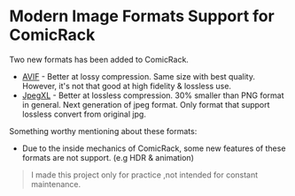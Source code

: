 # Modern Image Formats Support for ComicRack 
Two new formats has been added to ComicRack.
- [AVIF](https://aomediacodec.github.io/av1-avif/) - Better at lossy compression. Same size with best quality. However, it's not that good at high fidelity & lossless use.
- [JpegXL](https://jpeg.org/jpegxl/) - Better at lossless compression. 30% smaller than PNG format in general. Next generation of jpeg format. Only format that support lossless convert from original jpg.

Something worthy mentioning about these formats:
- Due to the inside mechanics of ComicRack, some new features of these formats are not support. (e.g HDR & animation)

> I made this project only for practice ,not intended for constant maintenance.

